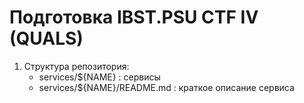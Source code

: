 # Подготовка IBST.PSU CTF IV (QUALS)

1. Структура репозитория:
     * services/${NAME} : сервисы
     * services/${NAME}/README.md : краткое описание сервиса
